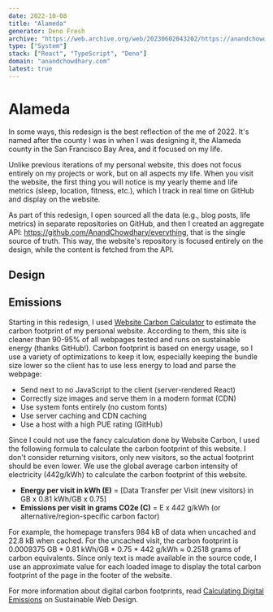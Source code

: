 ```yaml
---
date: 2022-10-08
title: "Alameda"
generator: Deno Fresh
archive: "https://web.archive.org/web/20230602043202/https://anandchowdhary.com/"
type: ["System"]
stack: ["React", "TypeScript", "Deno"]
domain: "anandchowdhary.com"
latest: true
---
```


# Alameda

In some ways, this redesign is the best reflection of the me of 2022. It's named after the county I was in when I was designing it, the Alameda county in the San Francisco Bay Area, and it focused on my life.

Unlike previous iterations of my personal website, this does not focus entirely on my projects or work, but on all aspects my life. When you visit the website, the first thing you will notice is my yearly theme and life metrics (sleep, location, fitness, etc.), which I track in real time on GitHub and display on the website.

As part of this redesign, I open sourced all the data (e.g., blog posts, life metrics) in separate repositories on GitHub, and then I created an aggregate API: https://github.com/AnandChowdhary/everything, that is the single source of truth. This way, the website's repository is focused entirely on the design, while the content is fetched from the API.

## Design

## Emissions

Starting in this redesign, I used [Website Carbon Calculator](https://www.websitecarbon.com/website/anandchowdhary-com/) to estimate the carbon footprint of my personal website. According to them, this site is cleaner than 90-95% of all webpages tested and runs on sustainable energy (thanks GitHub!). Carbon footprint is based on energy usage, so I use a variety of optimizations to keep it low, especially keeping the bundle size lower so the client has to use less energy to load and parse the webpage:

- Send next to no JavaScript to the client (server-rendered React)
- Correctly size images and serve them in a modern format (CDN)
- Use system fonts entirely (no custom fonts)
- Use server caching and CDN caching
- Use a host with a high PUE rating (GitHub)

Since I could not use the fancy calculation done by Website Carbon, I used the following formula to calculate the carbon footprint of this website. I don't consider returning visitors, only new visitors, so the actual footprint should be even lower. We use the global average carbon intensity of electricity (442g/kWh) to calculate the carbon footprint of this website.

- **Energy per visit in kWh (E)** = [Data Transfer per Visit (new visitors) in GB x 0.81 kWh/GB x 0.75]
- **Emissions per visit in grams CO2e (C)** = E x 442 g/kWh (or alternative/region-specific carbon factor)

For example, the homepage transfers 984 kB of data when uncached and 22.8 kB when cached. For the uncached visit, the carbon footprint is 0.0009375 GB * 0.81 kWh/GB * 0.75 * 442 g/kWh ≈ 0.2518 grams of carbon equivalents. Since only text is made available in the source code, I use an approximate value for each loaded image to display the total carbon footprint of the page in the footer of the website.

For more information about digital carbon footprints, read [Calculating Digital Emissions](https://sustainablewebdesign.org/calculating-digital-emissions/) on Sustainable Web Design.
